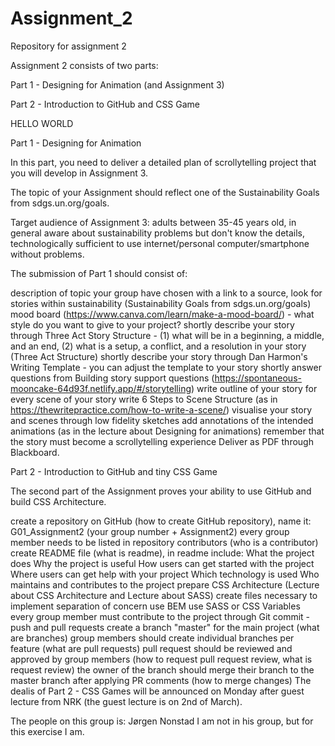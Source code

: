# Assignment_2
Repository for assignment 2

Assignment 2 consists of two parts:

Part 1 - Designing for Animation (and Assignment 3)

Part 2 - Introduction to GitHub and CSS Game

HELLO WORLD


Part 1 - Designing for Animation 

In this part, you need to deliver a detailed plan of scrollytelling project that you will develop in Assignment 3.

The topic of your Assignment should reflect one of the Sustainability Goals from sdgs.un.org/goals.

Target audience of Assignment 3: adults between 35-45 years old, in general aware about sustainability problems but don't know the details, technologically sufficient to use internet/personal computer/smartphone without problems.

The submission of Part 1 should consist of:

description of topic your group have chosen with a link to a source, look for stories within sustainability (Sustainability Goals from sdgs.un.org/goals)
mood board (https://www.canva.com/learn/make-a-mood-board/) - what style do you want to give to your project?
shortly describe your story through Three Act Story Structure - (1) what will be in a beginning, a middle, and an end, (2) what is a setup, a conflict, and a resolution in your story (Three Act Structure)
shortly describe your story through Dan Harmon's Writing Template - you can adjust the template to your story
shortly answer questions from Building story support questions (https://spontaneous-mooncake-64d93f.netlify.app/#/storytelling)
write outline of your story
for every scene of your story write 6 Steps to Scene Structure (as in https://thewritepractice.com/how-to-write-a-scene/)
visualise your story and scenes through low fidelity sketches
add annotations of the intended animations (as in the lecture about Designing for animations)
remember that the story must become a scrollytelling experience
Deliver as PDF through Blackboard.



Part 2 - Introduction to GitHub and tiny CSS Game

The second part of the Assignment proves your ability to use GitHub and build CSS Architecture.

create a repository on GitHub (how to create GitHub repository), name it: G01_Assignment2 (your group number + Assignment2)
every group member needs to be listed in repository contributors (who is a contributor)
create README file (what is readme), in readme include:
What the project does
Why the project is useful
How users can get started with the project
Where users can get help with your project
Which technology is used
Who maintains and contributes to the project
prepare CSS Architecture (Lecture about CSS Architecture and Lecture about SASS)
create files necessary to implement separation of concern
use BEM
use SASS or CSS Variables
every group member must contribute to the project through Git commit - push and pull requests
create a branch "master" for the main project (what are branches)
group members should create individual branches per feature (what are pull requests)
pull request should be reviewed and approved by group members (how to request pull request review, what is request review)
the owner of the branch should merge their branch to the master branch after applying PR comments (how to merge changes)
The dealis of Part 2 - CSS Games will be announced on Monday after guest lecture from NRK (the guest lecture is on 2nd of March).

The people on this group is:
Jørgen Nonstad
I am not in his group, but for this exercise I am.

